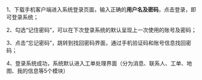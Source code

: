 1、下载手机客户端进入系统登录页面，输入正确的**用户名及密码**，点击登录，即可登录系统；

2、勾选“记住密码”，可以在下次登录系统的默认呈现上一次使用的账号及密码；

3、点击“忘记密码”，跳转到找回密码界面，通过手机验证码和账号信息找回密码；

4、登录系统成功，系统默认进入工单处理界面（分为消息、联系人、工单、地图、我的信息等5个模块）


